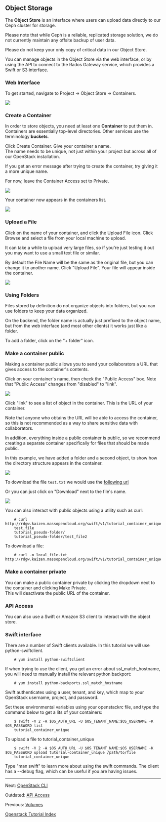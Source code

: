 ## Object Storage 
The **Object Store** is an interface where users can upload data directly to our Ceph cluster for storage.

Please note that while Ceph is a reliable, replicated storage solution, we do not currently maintain any offsite backup of user data.

Please do not keep your only copy of critical data in our Object Store.

You can manage objects in the Object Store via the web interface, 
or by using the API to connect to the Rados Gateway service, which provides a Swift or S3 interface.

### Web Interface
To get started, navigate to Project -> Object Store -> Containers.

![](../_static/img/object_store.png)

### Create a Container
In order to store objects, you need at least one **Container** to put them in.  
Containers are essentially top-level directories.  Other services use the terminology **buckets**.  

Click Create Container.  Give your container a name.  
The name needs to be unique, not just within your project but across all of our OpenStack installation.

If you get an error message after trying to create the container, try giving it a more unique name.  

For now, leave the Container Access set to Private.

![](../_static/img/object_store_create_container.png)

Your container now appears in the containers list.

![](../_static/img/object_store_container_list.png)

### Upload a File
Click on the name of your container, and click the Upload File icon.  Click Browse and select a file from your local machine to upload.

It can take a while to upload very large files, so if you're just testing it out you may want to use a small text file or similar.

By default the File Name will be the same as the original file, but you can change it to another name. 
Click "Upload File".  Your file will appear inside the container. 

![](../_static/img/object_store_upload_file.png)

### Using Folders
Files stored by definition do not organize objects into folders, but you can use folders to keep your data organized.

On the backend, the folder name is actually just prefixed to the object name, 
but from the web interface (and most other clients) it works just like a folder.

To add a folder, click on the "+ folder" icon.

### Make a container public
Making a container public allows you to send your collaborators a URL that gives access to the container's contents.

Click on your container's name, then check the "Public Access" box. Note that "Public Access" changes from "disabled" to "link".

![](../_static/img/object_store_make_public.png)

Click "link" to see a list of object in the container. This is the URL of your container.  

Note that anyone who obtains the URL will be able to access the container, 
so this is not recommended as a way to share sensitive data with collaborators.

In addition, everything inside a public container is public, so we recommend creating a separate container specifically for files that should be made public.

In this example, we have added a folder and a second object, to show how the directory structure appears in the container.

![](../_static/img/object_store_public_url.png)

To download the file `test.txt` we would use the [following url](http://rdgw.kaizen.massopencloud.org/swift/v1/test-container-unique/test.txt)

Or you can just click on "Download" next to the file's name. 

![](../_static/img/object_store_download_file.png)

You can also interact with public objects using a utility such as curl:
```shell
    # curl http://rdgw.kaizen.massopencloud.org/swift/v1/tutorial_container_unique
    test_file
    tutorial_pseudo-folder/
    tutorial_pseudo-folder/test_file2
```
To download a file:
```shell
    # curl -o local_file.txt  http://rdgw.kaizen.massopencloud.org/swift/v1/tutorial_container_unique/test_file
```

### Make a container private
You can make a public container private by clicking the dropdown next to the container and clicking Make Private.  
This will deactivate the public URL of the container.

### API Access
You can also use a Swift or Amazon S3 client to interact with the object store.

### Swift interface
There are a number of Swift clients available.  In this tutorial we will use python-swiftclient.
```shell
    # yum install python-swiftclient
```
If when trying to use the client, you get an error about ssl_match_hostname, you will need to manually install the relevant python backport:
```shell
    # yum install python-backports.ssl_match_hostname
```
Swift authenticates using a user, tenant, and key, which map to your OpenStack username, project, and password.

Set these environmental variables using your openstackrc file, and type the command below to get a lits of your containers:
```shell
    $ swift -V 2 -A $OS_AUTH_URL -U $OS_TENANT_NAME:$OS_USERNAME -K $OS_PASSWORD list
    tutorial_container_unique
```
To upload a file to tutorial_container_unique
```shell
    $ swift -V 2 -A $OS_AUTH_URL -U $OS_TENANT_NAME:$OS_USERNAME -K $OS_PASSWORD upload tutorial-container_unique /path/to/file
    tutorial_container_unique
```
Type "man swift" to learn more about using the swift commands.  The client has a --debug flag, which can be useful if you are having issues.

---

Next: [OpenStack CLI](OpenStack-CLI.html)

Outdated: [API Access](../archives-page/API-Access.html)

Previous:  [Volumes](Volumes.html)   

[Openstack Tutorial Index](OpenStack-Tutorial-Index.html)
